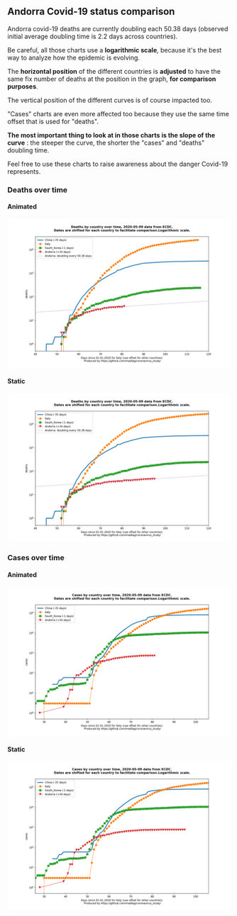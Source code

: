 ## Andorra Covid-19 status comparison 

Andorra covid-19 deaths are currently doubling each 50.38 days (observed initial average doubling time is 2.2 days across countries).



Be careful, all those charts use a **logarithmic scale**, because it's the best way to analyze how the epidemic is evolving.
 
The **horizontal position** of the different countries is **adjusted** to have the same fix number of deaths at the position in the graph, **for comparison purposes**.

The vertical position of the different curves is of course impacted too.

"Cases" charts are even more affected too because they use the same time offset that is used for "deaths".

**The most important thing to look at in those charts is the slope of the curve** : the steeper the curve, the shorter the "cases" and "deaths" doubling time.

Feel free to use these charts to raise awareness about the danger Covid-19 represents. 


 
### Deaths over time
 
#### Animated
![Andorra covid-19 deaths animated chart](https://raw.githubusercontent.com/madlag/coronavirus_study/master/notebooks/graphs/2020-05-09/countries/Andorra/2020-05-09_Andorra_deaths.gif "Andorra covid-19 deaths animated chart")   
 
#### Static
![Andorra covid-19 deaths static chart](https://raw.githubusercontent.com/madlag/coronavirus_study/master/notebooks/graphs/2020-05-09/countries/Andorra/2020-05-09_Andorra_deaths.png "Andorra covid-19 deaths static chart")   

 
### Cases over time
 
#### Animated
![Andorra covid-19 cases animated chart](https://raw.githubusercontent.com/madlag/coronavirus_study/master/notebooks/graphs/2020-05-09/countries/Andorra/2020-05-09_Andorra_cases.gif "Andorra covid-19 cases animated chart")   
 
#### Static
![Andorra covid-19 cases static chart](https://raw.githubusercontent.com/madlag/coronavirus_study/master/notebooks/graphs/2020-05-09/countries/Andorra/2020-05-09_Andorra_cases.png "Andorra covid-19 cases static chart")   

